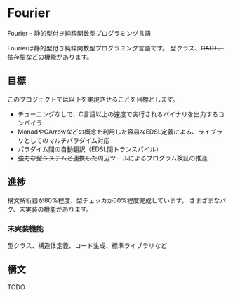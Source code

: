 # Fourier
Fourier - 静的型付き純粋関数型プログラミング言語

Fourierは静的型付き純粋関数型プログラミング言語です。
型クラス、~~GADT、依存型~~などの機能があります。

## 目標
このプロジェクトでは以下を実現させることを目標とします。
- チューニングなしで、C言語以上の速度で実行されるバイナリを出力するコンパイラ
- MonadやGArrowなどの概念を利用した容易なEDSL定義による、ライブラリとしてのマルチパラダイム対応
- パラダイム間の自動翻訳（EDSL間トランスパイル）
- ~~強力な型システムと連携した~~周辺ツールによるプログラム検証の推進

## 進捗
構文解析器が80%程度、型チェッカが60%程度完成しています。
さまざまなバグ、未実装の機能があります。
### 未実装機能
型クラス、構造体定義、コード生成、標準ライブラリなど

## 構文
TODO
